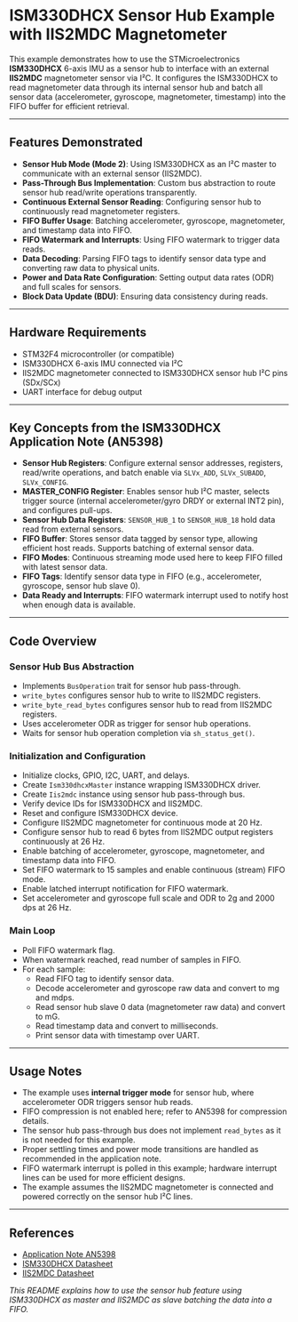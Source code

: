 # ISM330DHCX Sensor Hub Example with IIS2MDC Magnetometer

This example demonstrates how to use the STMicroelectronics **ISM330DHCX** 6-axis IMU as a sensor hub to interface with an external **IIS2MDC** magnetometer sensor via I²C. It configures the ISM330DHCX to read magnetometer data through its internal sensor hub and batch all sensor data (accelerometer, gyroscope, magnetometer, timestamp) into the FIFO buffer for efficient retrieval.

---

## Features Demonstrated

- **Sensor Hub Mode (Mode 2)**: Using ISM330DHCX as an I²C master to communicate with an external sensor (IIS2MDC).
- **Pass-Through Bus Implementation**: Custom bus abstraction to route sensor hub read/write operations transparently.
- **Continuous External Sensor Reading**: Configuring sensor hub to continuously read magnetometer registers.
- **FIFO Buffer Usage**: Batching accelerometer, gyroscope, magnetometer, and timestamp data into FIFO.
- **FIFO Watermark and Interrupts**: Using FIFO watermark to trigger data reads.
- **Data Decoding**: Parsing FIFO tags to identify sensor data type and converting raw data to physical units.
- **Power and Data Rate Configuration**: Setting output data rates (ODR) and full scales for sensors.
- **Block Data Update (BDU)**: Ensuring data consistency during reads.

---

## Hardware Requirements

- STM32F4 microcontroller (or compatible)
- ISM330DHCX 6-axis IMU connected via I²C
- IIS2MDC magnetometer connected to ISM330DHCX sensor hub I²C pins (SDx/SCx)
- UART interface for debug output

---

## Key Concepts from the ISM330DHCX Application Note (AN5398)

- **Sensor Hub Registers**: Configure external sensor addresses, registers, read/write operations, and batch enable via `SLVx_ADD`, `SLVx_SUBADD`, `SLVx_CONFIG`.
- **MASTER_CONFIG Register**: Enables sensor hub I²C master, selects trigger source (internal accelerometer/gyro DRDY or external INT2 pin), and configures pull-ups.
- **Sensor Hub Data Registers**: `SENSOR_HUB_1` to `SENSOR_HUB_18` hold data read from external sensors.
- **FIFO Buffer**: Stores sensor data tagged by sensor type, allowing efficient host reads. Supports batching of external sensor data.
- **FIFO Modes**: Continuous streaming mode used here to keep FIFO filled with latest sensor data.
- **FIFO Tags**: Identify sensor data type in FIFO (e.g., accelerometer, gyroscope, sensor hub slave 0).
- **Data Ready and Interrupts**: FIFO watermark interrupt used to notify host when enough data is available.

---

## Code Overview

### Sensor Hub Bus Abstraction

- Implements `BusOperation` trait for sensor hub pass-through.
- `write_bytes` configures sensor hub to write to IIS2MDC registers.
- `write_byte_read_bytes` configures sensor hub to read from IIS2MDC registers.
- Uses accelerometer ODR as trigger for sensor hub operations.
- Waits for sensor hub operation completion via `sh_status_get()`.

### Initialization and Configuration

- Initialize clocks, GPIO, I2C, UART, and delays.
- Create `Ism330dhcxMaster` instance wrapping ISM330DHCX driver.
- Create `Iis2mdc` instance using sensor hub pass-through bus.
- Verify device IDs for ISM330DHCX and IIS2MDC.
- Reset and configure ISM330DHCX device.
- Configure IIS2MDC magnetometer for continuous mode at 20 Hz.
- Configure sensor hub to read 6 bytes from IIS2MDC output registers continuously at 26 Hz.
- Enable batching of accelerometer, gyroscope, magnetometer, and timestamp data into FIFO.
- Set FIFO watermark to 15 samples and enable continuous (stream) FIFO mode.
- Enable latched interrupt notification for FIFO watermark.
- Set accelerometer and gyroscope full scale and ODR to 2g and 2000 dps at 26 Hz.

### Main Loop

- Poll FIFO watermark flag.
- When watermark reached, read number of samples in FIFO.
- For each sample:
  - Read FIFO tag to identify sensor data.
  - Decode accelerometer and gyroscope raw data and convert to mg and mdps.
  - Read sensor hub slave 0 data (magnetometer raw data) and convert to mG.
  - Read timestamp data and convert to milliseconds.
  - Print sensor data with timestamp over UART.

---

## Usage Notes

- The example uses **internal trigger mode** for sensor hub, where accelerometer ODR triggers sensor hub reads.
- FIFO compression is not enabled here; refer to AN5398 for compression details.
- The sensor hub pass-through bus does not implement `read_bytes` as it is not needed for this example.
- Proper settling times and power mode transitions are handled as recommended in the application note.
- FIFO watermark interrupt is polled in this example; hardware interrupt lines can be used for more efficient designs.
- The example assumes the IIS2MDC magnetometer is connected and powered correctly on the sensor hub I²C lines.

---

## References

- [Application Note AN5398](https://www.st.com/resource/en/application_note/an5398-ism330dhcx-alwayson-6axis-imu-inertial-measurement-unit-with-embedded-machine-learning-core-and-digital-output-for-industrial-applications-stmicroelectronics.pdf)
- [ISM330DHCX Datasheet](https://www.st.com/resource/en/datasheet/ism330dhcx.pdf)
- [IIS2MDC Datasheet](https://www.st.com/resource/en/datasheet/iis2mdc.pdf)

*This README explains how to use the sensor hub feature using ISM330DHCX as master and IIS2MDC as slave batching the data into a FIFO.*